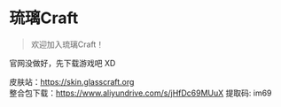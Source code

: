 # 琉璃Craft

> 欢迎加入琉璃Craft！

官网没做好，先下载游戏吧 XD

皮肤站：https://skin.glasscraft.org  
整合包下载：https://www.aliyundrive.com/s/jHfDc69MUuX 提取码: im69